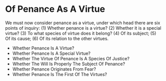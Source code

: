 # Of Penance As A Virtue

We must now consider penance as a virtue, under which head there are six points of inquiry:
(1) Whether penance is a virtue?
(2) Whether it is a special virtue?
(3) To what species of virtue does it belong?
(4) Of its subject;
(5) Of its cause;
(6) Of its relation to the other virtues.

* Whether Penance Is A Virtue?
* Whether Penance Is A Special Virtue?
* Whether The Virtue Of Penance Is A Species Of Justice?
* Whether The Will Is Properly The Subject Of Penance?
* Whether Penance Originates From Fear?
* Whether Penance Is The First Of The Virtues?
